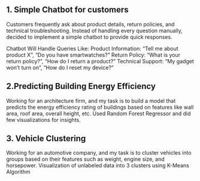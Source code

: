 ## 1. Simple Chatbot for customers
Customers frequently ask about product details, return policies, and technical troubleshooting. Instead of handling every question manually, decided to implement a simple chatbot to provide quick responses.

Chatbot Will Handle Queries Like:
Product Information: “Tell me about product X”, “Do you have smartwatches?”
Return Policy: “What is your return policy?”, “How do I return a product?”
Technical Support: “My gadget won’t turn on”, “How do I reset my device?”

## 2.Predicting Building Energy Efficiency
Working for an architecture firm, and my task is to build a model that predicts the energy efficiency rating of buildings based on features like wall area, roof area, overall height, etc.
Used Random Forest Regressor and did few visualizations for insights.

## 3. Vehicle Clustering
Working for an automotive company, and my task is to cluster vehicles into groups based on their features such as weight, engine size, and horsepower.
Visualization of unlabeled data into 3 clusters using K-Means Algorithm
